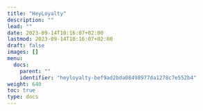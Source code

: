 ```yaml
---
title: "HeyLoyalty"
description: ""
lead: ""
date: 2023-09-14T10:16:07+02:00
lastmod: 2023-09-14T10:16:07+02:00
draft: false
images: []
menu:
  docs:
    parent: ""
    identifier: "heyloyalty-bef9ad2bda08498977da1278c7e552b4"
weight: 640
toc: true
type: docs
---
```


